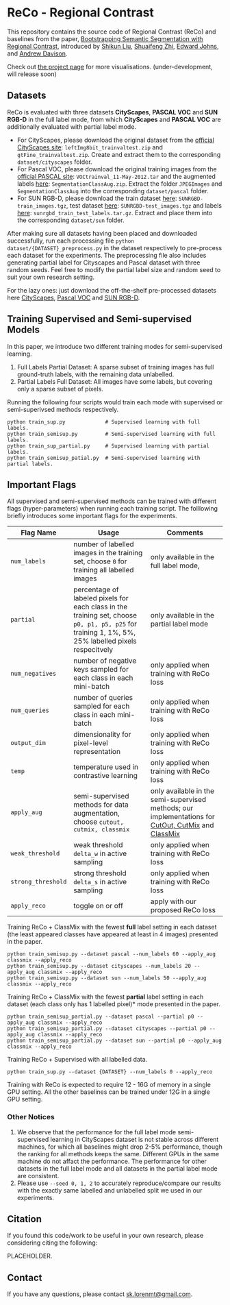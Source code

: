 # ReCo - Regional Contrast

This repository contains the source code of Regional Contrast (ReCo) and baselines from the paper, [Bootstrapping Semantic Segmentation with Regional Contrast](https://shikun.io/assets/files/reco/reco.pdf), introduced by [Shikun Liu](https://shikun.io/), [Shuaifeng Zhi](https://shuaifengzhi.com/), [Edward Johns](https://www.robot-learning.uk/), and [Andrew Davison](https://www.doc.ic.ac.uk/~ajd/).

Check out [the project page](https://shikun.io/projects/regional-contrast) for more visualisations. (under-development, will release soon)


## Datasets
ReCo is evaluated with three datasets **CityScapes**, **PASCAL VOC** and **SUN RGB-D** in the full label mode, from which **CityScapes** and **PASCAL VOC** are additionally evaluated with partial label mode. 

- For CityScapes, please download the original dataset from the [official CityScapes site](https://www.cityscapes-dataset.com/downloads/): `leftImg8bit_trainvaltest.zip` and `gtFine_trainvaltest.zip`. Create and extract them to the corresponding `dataset/cityscapes` folder.
- For Pascal VOC, please download the original training images from the [official PASCAL site](http://host.robots.ox.ac.uk/pascal/VOC/voc2012/VOCtrainval_11-May-2012.tar): `VOCtrainval_11-May-2012.tar` and the augmented labels [here](http://vllab1.ucmerced.edu/~whung/adv-semi-seg/SegmentationClassAug.zip): `SegmentationClassAug.zip`. Extract the folder `JPEGImages` and `SegmentationClassAug` into the corresponding `dataset/pascal` folder.
- For SUN RGB-D, please download the train dataset [here](http://www.doc.ic.ac.uk/~ahanda/SUNRGBD-train_images.tgz): `SUNRGBD-train_images.tgz`, test dataset [here](http://www.doc.ic.ac.uk/~ahanda/SUNRGBD-test_images.tgz): `SUNRGBD-test_images.tgz` and labels [here](https://github.com/ankurhanda/sunrgbd-meta-data/raw/master/sunrgbd_train_test_labels.tar.gz): `sunrgbd_train_test_labels.tar.gz`. Extract and place them into the corresponding `dataset/sun` folder. 

After making sure all datasets having been placed and downloaded successfully, run each processing file `python dataset/{DATASET}_preprocess.py` in the dataset respectively to pre-process each dataset for the experiments. The preprocessing file also includes generating partial label for Cityscapes and Pascal dataset with three random seeds. Feel free to modify the partial label size and random seed to suit your own research setting.

For the lazy ones: just download the off-the-shelf pre-processed datasets here [CityScapes](https://www.dropbox.com/sh/1eeq4qi9g2n6la2/AAD4IK1oskNPUzfTuusMqfb7a?dl=0), [Pascal VOC](https://www.dropbox.com/sh/gaoqumpylcci3he/AABjenlsGet060yhGXVxobE4a?dl=0) and [SUN RGB-D](https://www.dropbox.com/sh/miq8361xxbricp5/AAD8E74uWKwELbHmhAyGshCfa?dl=0).

## Training Supervised and Semi-supervised Models
In this paper, we introduce two different training modes for semi-supervised learning.
1. Full Labels Partial Dataset: A sparse subset of training images has full ground-truth labels, with the remaining data unlabelled.
2. Partial Labels Full Dataset: All images have some labels, but covering only a sparse subset of pixels.

Running the following four scripts would train each mode with supervised or semi-superivsed methods respectively.
```
python train_sup.py             # Supervised learning with full labels.
python train_semisup.py         # Semi-supervised learning with full labels.
python train_sup_partial.py     # Supervised learning with partial labels.
python train_semisup_patial.py  # Semi-supervised learning with partial labels.
```

## Important Flags
All supervised and semi-supervised methods can be trained with different flags (hyper-parameters) when running each training script. The folllowing briefly introduces some important flags for the experiments.

| Flag Name        | Usage  |  Comments |
| ------------- |-------------| -----|
| `num_labels`     | number of labelled images in the training set, choose `0` for training all labelled images  | only available in the full label mode,  |
| `partial`     |  percentage of labeled pixels for each class in the training set, choose `p0, p1, p5, p25` for training 1, 1%, 5%, 25% labelled pixels respecitvely  | only available in the partial label mode |
| `num_negatives` | number of negative keys sampled for each class in each mini-batch | only applied when training with ReCo loss|
| `num_queries` | number of queries sampled for each class in each mini-batch | only applied when training with ReCo loss|
| `output_dim` | dimensionality for pixel-level representation | only applied when training with ReCo loss|
| `temp` | temperature used in contrastive learning | only applied when training with ReCo loss|
| `apply_aug` | semi-supervised methods for data augmentation, choose `cutout, cutmix, classmix` | only available in the semi-supervised methods; our implementations for [CutOut, CutMix](https://arxiv.org/abs/1906.01916) and [ClassMix](https://arxiv.org/abs/2007.07936)|
| `weak_threshold` | weak threshold `delta_w` in active sampling | only applied when training with ReCo loss|
| `strong_threshold` | strong threshold `delta_s` in active sampling | only applied when training with ReCo loss|
| `apply_reco` | toggle on or off | apply with our proposed ReCo loss|

Training ReCo + ClassMix with the fewest **full** label setting in each dataset (the least appeared classes have appeared at least in 4 images) presented in the paper.
```
python train_semisup.py --dataset pascal --num_labels 60 --apply_aug classmix --apply_reco
python train_semisup.py --dataset cityscapes --num_labels 20 --apply_aug classmix --apply_reco
python train_semisup.py --dataset sun --num_labels 50 --apply_aug classmix --apply_reco
```

Training ReCo + ClassMix with the fewest **partial** label setting in each dataset (each class only has 1 labelled pixel)* mode presented in the paper.
```
python train_semisup_partial.py --dataset pascal --partial p0 --apply_aug classmix --apply_reco
python train_semisup_partial.py --dataset cityscapes --partial p0 --apply_aug classmix --apply_reco
python train_semisup_partial.py --dataset sun --partial p0 --apply_aug classmix --apply_reco
```

Training ReCo + Supervised with all labelled data.
```
python train_sup.py --dataset {DATASET} --num_labels 0 --apply_reco
```

Training with ReCo is expected to require 12 - 16G of memory in a single GPU setting. All the other baselines can be trained under 12G in a single GPU setting.

### Other Notices
1. We observe that the performance for the full label mode semi-supervised learning in CityScapes dataset is not stable across different machines, for which all baselines might drop 2-5% performance, though the ranking for all methods keeps the same. Different GPUs in the same machine do not affact the performance.  The performance for other datasets in the full label mode and all datasets in the partial label mode are consistent. 
2.  Please use `--seed 0, 1, 2` to accurately reproduce/compare our results with the exactly same labelled and unlabelled split we used in our experiments.

## Citation
If you found this code/work to be useful in your own research, please considering citing the following:

PLACEHOLDER.

## Contact
If you have any questions, please contact sk.lorenmt@gmail.com.





